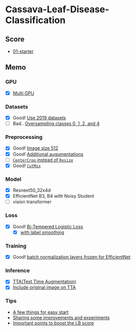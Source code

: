 # Cassava-Leaf-Disease-Classification

## Score

- [01-starter](history/01-starter.md)

## Memo

### GPU

- [x] [Multi GPU](https://aru47.hatenablog.com/entry/2020/11/06/225052)

### Datasets

- [x] Good! [Use 2019 datasets](https://www.kaggle.com/piantic/train-cassava-starter-using-various-loss-funcs/notebook)
- [ ] Bad.. [Oversampling classes 0, 1, 2, and 4](https://www.kaggle.com/dimitreoliveira/cassava-leaf-disease-training-with-tpu-v2-pods#Dataset-oversampled)

### Preprocessing

- [x] Good! [Image size 512](https://www.kaggle.com/c/cassava-leaf-disease-classification/discussion/207450)
- [x] Good! [Additional augumentations](https://www.kaggle.com/khyeh0719/pytorch-efficientnet-baseline-train-amp-aug#Define-Train\Validation-Image-Augmentations)
- [ ] [`CenterCrop` instead of `Resize`](https://www.kaggle.com/c/cassava-leaf-disease-classification/discussion/210921#1151453)
- [x] Good! [`CutMix`](https://www.kaggle.com/c/cassava-leaf-disease-classification/discussion/209065)

### Model

- [x] Resnext50_32x4d
- [x] EfficientNet B3, B4 with Noisy Student
- [ ] vision transformer

### Loss

- [x] Good! [Bi-Tempered Logistic Loss](https://www.kaggle.com/c/cassava-leaf-disease-classification/discussion/202017)
    - [x] [with label smoothing](https://www.kaggle.com/piantic/train-cassava-starter-using-various-loss-funcs/notebook#Bi-Tempered-Loss)

### Training

- [x] Good! [batch normalization layers frozen for EfficientNet](https://keras.io/examples/vision/image_classification_efficientnet_fine_tuning/#tips-for-fine-tuning-efficientnet)

### Inference

- [x] [TTA(Test Time Augmentation)](https://www.kaggle.com/khyeh0719/pytorch-efficientnet-baseline-inference-tta)
- [x] [Include original image on TTA](https://www.kaggle.com/c/cassava-leaf-disease-classification/discussion/210921#1153396)

### Tips

- [A few things for easy start](https://www.kaggle.com/c/cassava-leaf-disease-classification/discussion/207450)
- [Sharing some improvements and experiments](https://www.kaggle.com/c/cassava-leaf-disease-classification/discussion/203594)
- [Important points to boost the LB score](https://www.kaggle.com/c/cassava-leaf-disease-classification/discussion/208402)
